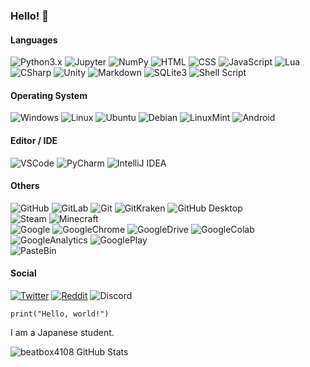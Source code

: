 ### Hello! 👋
#### Languages
![Python3.x](https://img.shields.io/badge/Python-3.x-black.svg?logo=python&style=flat-square&logoColor=white&labelColor=3776AB)
![Jupyter](https://img.shields.io/badge/Jupyter-F37626.svg?logo=Jupyter&style=flat-square&logoColor=white)
![NumPy](https://img.shields.io/badge/NumPy-For%20Python3.x-black.svg?logo=numpy&style=flat-square&logoColor=white&labelColor=013243)
![HTML](https://img.shields.io/badge/HTML-5-black.svg?logo=html5&style=flat-square&logoColor=white&labelColor=E34F26)
![CSS](https://img.shields.io/badge/CSS-3-black.svg?logo=css3&style=flat-square&logoColor=white&labelColor=1572B6)
![JavaScript](https://img.shields.io/badge/JavaScript-F7DF1E.svg?logo=JavaScript&style=flat-square&logoColor=white)
![Lua](https://img.shields.io/badge/Lua-2C2D72.svg?logo=Lua&style=flat-square&logoColor=white)
![CSharp](https://img.shields.io/badge/CSharp-239120.svg?logo=CSharp&style=flat-square&logoColor=white)
![Unity](https://img.shields.io/badge/Unity-black.svg?logo=Unity&style=flat-square&logoColor=white)
![Markdown](https://img.shields.io/badge/Markdown-black.svg?logo=Markdown&style=flat-square&logoColor=white)
![SQLite3](https://img.shields.io/badge/SQLite-3-black.svg?logo=sqlite&style=flat-square&logoColor=white&labelColor=003B57)
![Shell Script](https://img.shields.io/badge/Shell%20Script-GNU%20Bash-black.svg?logo=GNUBash&style=flat-square&logoColor=white&labelColor=4EAA25)

#### Operating System
![Windows](https://img.shields.io/badge/Windows-0078D6.svg?logo=Windows&style=flat-square&logoColor=white)
![Linux](https://img.shields.io/badge/Linux-Ubuntu%20Like-E95420.svg?logo=Linux&style=flat-square&logoColor=white&labelColor=FCC624)
![Ubuntu](https://img.shields.io/badge/Ubuntu-E95420.svg?logo=Ubuntu&style=flat-square&logoColor=white)
![Debian](https://img.shields.io/badge/Debian-A81D33.svg?logo=Debian&style=flat-square&logoColor=white)
![LinuxMint](https://img.shields.io/badge/LinuxMint-87CF3E.svg?logo=LinuxMint&style=flat-square&logoColor=white)
![Android](https://img.shields.io/badge/Android-3DDC84.svg?logo=Android&style=flat-square&logoColor=white)

#### Editor / IDE
![VSCode](https://img.shields.io/badge/VSCode-007ACC.svg?logo=visualstudiocode&style=flat-square&logoColor=white)
![PyCharm](https://img.shields.io/badge/-PyCharm-black.svg?logo=PyCharm&style=flat-square&logoColor=white&labelColor=3776AB)
![IntelliJ IDEA](https://img.shields.io/badge/-IntelliJ%20IDEA-black.svg?logo=IntelliJIDEA&style=flat-square&logoColor=white&labelColor=FD7702)

#### Others
![GitHub](https://img.shields.io/badge/GitHub-black.svg?logo=GitHub&style=flat-square&logoColor=white)
![GitLab](https://img.shields.io/badge/GitLab-FC6D26.svg?logo=GitLab&style=flat-square&logoColor=white)
![Git](https://img.shields.io/badge/Git-F05032.svg?logo=Git&style=flat-square&logoColor=white)
![GitKraken](https://img.shields.io/badge/GitKraken-179287.svg?logo=GitKraken&style=flat-square&logoColor=white)
![GitHub Desktop](https://img.shields.io/badge/GitHub%20Desktop-7d248c.svg?logo=GitHub&style=flat-square&logoColor=white)  
![Steam](https://img.shields.io/badge/Steam-black.svg?logo=Steam&style=flat-square&logoColor=white)
![Minecraft](https://img.shields.io/badge/Minecraft-JavaEdition-black.svg?logo=Minecraft&style=flat-square&logoColor=white&labelColor=62B47A)  
![Google](https://img.shields.io/badge/Google-4285F4.svg?logo=Google&style=flat-square&logoColor=white)
![GoogleChrome](https://img.shields.io/badge/GoogleChrome-4285F4.svg?logo=GoogleChrome&style=flat-square&logoColor=white)
![GoogleDrive](https://img.shields.io/badge/GoogleDrive-4285F4.svg?logo=GoogleDrive&style=flat-square&logoColor=white)
![GoogleColab](https://img.shields.io/badge/GoogleColab-Python-3776AB.svg?logo=GoogleColab&style=flat-square&logoColor=white&labelColor=F9AB00)
![GoogleAnalytics](https://img.shields.io/badge/GoogleAnalytics-GA4-black.svg?logo=GoogleAnalytics&style=flat-square&logoColor=white&labelColor=E37400)
![GooglePlay](https://img.shields.io/badge/GooglePlay-414141.svg?logo=GooglePlay&style=flat-square&logoColor=white)  
![PasteBin](https://img.shields.io/badge/PasteBin-02456C.svg?logo=PasteBin&style=flat-square&logoColor=white)  

#### Social
[![Twitter](https://img.shields.io/badge/Twitter-@beatbox4108-1DA1F2.svg?logo=Twitter&style=flat-square&logoColor=white&labelColor=1DA1F2)](https://twitter.com/beatbox4108)
[![Reddit](https://img.shields.io/badge/Reddit-@beatbox4108-FF4500.svg?logo=Reddit&style=flat-square&logoColor=white&labelColor=FF4500)](https://twitter.com/beatbox4108)
![Discord](https://img.shields.io/badge/Discord-5865F2.svg?logo=Discord&style=flat-square&logoColor=white)


```python3 helloworld.py
print("Hello, world!")
```

I am a Japanese student.

![beatbox4108 GitHub Stats](https://github-readme-stats.vercel.app/api?username=beatbox4108&show_icons=true)

<!--
**beatbox4108/beatbox4108** is a ✨ _special_ ✨ repository because its `README.md` (this file) appears on your GitHub profile.

Here are some ideas to get you started:

- 🔭 I’m currently working on ...
- 🌱 I’m currently learning ...
- 👯 I’m looking to collaborate on ...
- 🤔 I’m looking for help with ...
- 💬 Ask me about ...
- 📫 How to reach me: ...
- 😄 Pronouns: ...
- ⚡ Fun fact: ...
-->
